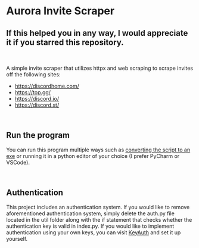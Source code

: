 <h1>Aurora Invite Scraper</h1>
<h2>If this helped you in any way, I would appreciate it if you starred this repository.</h2>
<br />
<p>A simple invite scraper that utilizes httpx and web scraping to scrape invites off the following sites:</p>
<ul>
    <li><a href="https://discordhome.com/" target="_blank">https://discordhome.com/</a></li>
    <li><a href="https://top.gg/" target="_blank">https://top.gg/</a></li>
    <li><a href="https://discord.io/" target="_blank">https://discord.io/</a></li>
    <li><a href="https://discord.st/" target="_blank">https://discord.st/</a></li>
</ul>
<br />
<h2>Run the program</h2>
<p>You can run this program multiple ways such as <a href="https://www.geeksforgeeks.org/convert-python-script-to-exe-file/" target="_blank">converting the script to an exe</a> or running it in a python editor of your choice (I prefer PyCharm or VSCode).</p>
<br />
<h2>Authentication</h2>
<p>This project includes an authentication system. If you would like to remove aforementioned authentication system, simply delete the auth.py file located in the util folder along with the if statement that checks whether the authentication key is valid in index.py. If you would like to implement authentication using your own keys, you can visit <a href="https://keyauth.win/" target="_blank">KeyAuth</a> and set it up yourself.</p>
